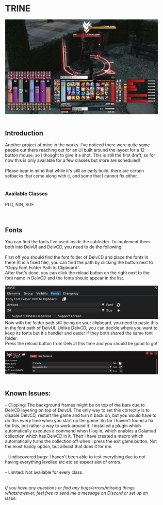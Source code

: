 <h1>TRINE</h1>
<img src="./Previews/Preview.jpg"/>
<br><br>
<h2>Introduction</h2>
Another project of mine in the works. I've noticed there were quite some people out there reaching out for an UI built around the layout for a 12-button mouse, so I thought to give it a shot.
This is still the first draft, so for now this is only available for a few classes but more are scheduled!
<br><br>
Please bear in mind that while it's still an early build, there are certain setbacks that come along with it, and some that I cannot fix either.
<br><br>
<h3>Available Classes</h3>
PLD, NIN, SGE
<br><br><br>

<h2>Fonts</h2>
You can find the fonts I've used inside the subfolder. To implement them both into DelvUI and DelvCD, you need to do the following:<br><br>
First off you should find the font folder of DelvCD and place the fonts in there (It is a fixed file), you can find the path by clicking the button next to "Copy Font Folder Path to Clipboard".<br>
After that's done, you can click the reload button on the right next to the font name in DelvCD and the fonts should appear in the list.
<br><br>
<img src="./Previews/font1.jpg"/>
Now with the folder path still being on your clipboard, you need to paste this in the font path of DelvUI. Unlike DelvCD, you can decide where you want to keep its fonts but it's handier and easier if they both shared the same font folder.<br>
Press the reload button from DelvUI this time and you should be good to go!
<br><br>
<img src="./Previews/font2.jpg"/>
<br><br>

<h2>Known Issues:</h2>
- Clipping: The background frames might be on top of the bars due to DelvCD layering on top of DelvUI. The only way to set this correctly is to disable DelvCD, restart the game and turn it back on, but you would have to do this every time when you start up the game. So far I haven't found a fix for this, but rather a way to work around it. I installed a plugin which automatically executes a command when I log in, which enables a Dalamud collection which has DelvCD in it. Then I have created a macro which automatically turns the collection off when I press the exit game button. Not the most handy option, but atleast that does it for me.<br><br>
- Undiscovered bugs: I haven't been able to test everything due to not having everything levelled etc etc so expect alot of errors.<br><br>
- Limited: Not available for every class.
<br><br><br>
<i>If you have any questions or find any bugs/errors/missing things whatshowever, feel free to send me a message on Discord or set up an issue.</i>
